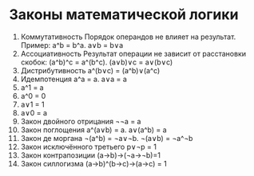  Законы математической логики
========================

1.  Коммутативность 
Порядок операндов не влияет на результат. Пример: a^b = b^a. a∨b = b∨a
2. Ассоциативность
Результат операции не зависит от расстановки скобок: (a^b)^c = a^(b^c). (a∨b)∨c = a∨(b∨c)
3. Дистрибутивность
a^(b∨c) = (a^b)∨(a^c)
4. Идемпотенция
a^a = a. a∨a = a
5. a^1 = a
6. a^0 = 0
7. a∨1 = 1 
6. a∨0 = a
7. Закон двойного отрицания ¬¬a = a
8. Закон поглощения
a^(a∨b) = a. a∨(a^b) = a
9. Закон де моргана
¬(a^b) = ¬a∨¬b. ¬(a∨b) = ¬a^¬b
10. Закон исключённого третьего
p∨¬p = 1
11. Закон контрапозиции
(a->b)->(¬a->¬b)=1
12. Закон силлогизма
(a->b)^(b->c)->(a->c) = 1